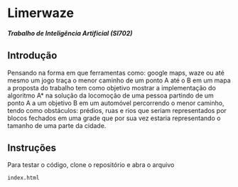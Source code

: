 Limerwaze
==============
##### Trabalho de Inteligência Artificial (SI702) ####

Introdução
------------

Pensando na forma em que ferramentas como: google maps, waze ou até mesmo 
um jogo traça o menor caminho de um ponto A até o B em um mapa a proposta 
do trabalho tem como objetivo mostrar a implementação do algoritmo A* na 
solução da locomoção de uma pessoa partindo de um ponto A a um objetivo B 
em um automóvel percorrendo o menor caminho, tendo como
obstáculos:  prédios, ruas e rios que seriam representados por blocos 
fechados em uma grade que por sua vez estaria representando o tamanho 
de uma parte da cidade.

Instruções
------

Para testar o código, clone o repositório e abra o arquivo

```bash
index.html
```